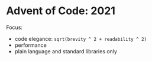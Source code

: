 # Advent of Code: 2021
Focus:
- code elegance: `sqrt(brevity ^ 2 + readability ^ 2)`
- performance
- plain language and standard libraries only
